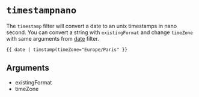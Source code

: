 # `timestampnano`
The `timestamp` filter will convert a date to an unix timestamps in nano second. You can convert a string with `existingFormat` and change `timeZone` with same arguments from [date](../filter/date) filter.


```twig
{{ date | timstamp(timeZone="Europe/Paris" }}
```

## Arguments
- existingFormat
- timeZone